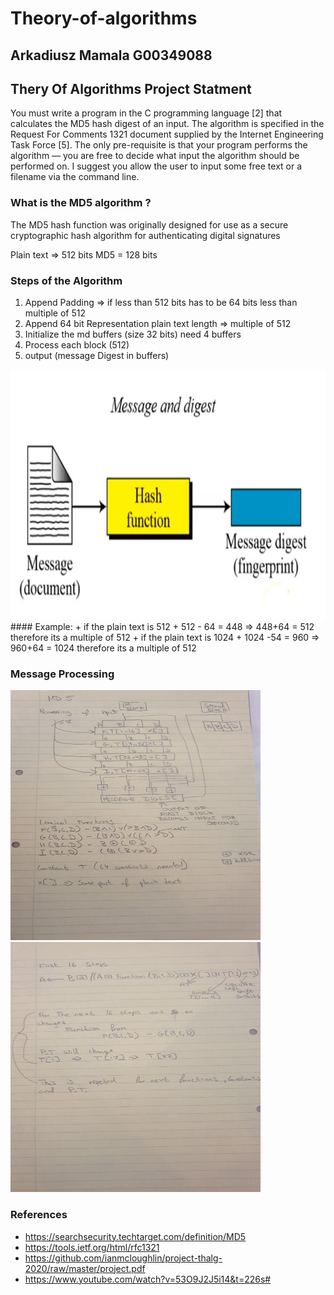 # Theory-of-algorithms

## Arkadiusz Mamala  G00349088

## Thery Of Algorithms Project Statment
You must write a program in the C programming language [2] that calculates
the MD5 hash digest of an input. The algorithm is specified in the Request
For Comments 1321 document supplied by the Internet Engineering Task
Force [5]. The only pre-requisite is that your program performs the algorithm
— you are free to decide what input the algorithm should be performed on.
I suggest you allow the user to input some free text or a filename via the
command line.

### What is the MD5 algorithm ?
The MD5 hash function was originally designed for use as a 
secure cryptographic hash algorithm for authenticating digital signatures

Plain text => 512 bits
MD5 = 128 bits

### Steps of the Algorithm
1. Append Padding => if less than 512 bits has to be 64 bits less than multiple of 512
2. Append 64 bit Representation 
    plain text length => multiple of 512 
3. Initialize the md buffers (size 32 bits) need 4 buffers 
4. Process each block (512)
5. output (message Digest in buffers)

<img src="https://github.com/ArekMamala/Theory-of-algorithms/blob/master/Md5/Assets/MessageAndDiggest.png" width="1000" height="400" />
#### Example:
+ if the plain text is 512
+ 512 - 64 = 448
=> 448+64 = 512 therefore its a multiple of 512
+ if the plain text is 1024
+ 1024 -54 = 960
=> 960+64 = 1024 therefore its a multiple of 512

### Message Processing

<img src="https://github.com/ArekMamala/Theory-of-algorithms/blob/master/Md5/Assets/ProccessingOfInputPart1.jpg" width="400" height="400" />

<img src="https://github.com/ArekMamala/Theory-of-algorithms/blob/master/Md5/Assets/ProccessingOfInputPart2.jpg" width="400" height="400" />

### References
+ https://searchsecurity.techtarget.com/definition/MD5
+ https://tools.ietf.org/html/rfc1321
+ https://github.com/ianmcloughlin/project-thalg-2020/raw/master/project.pdf
+ https://www.youtube.com/watch?v=53O9J2J5i14&t=226s#



